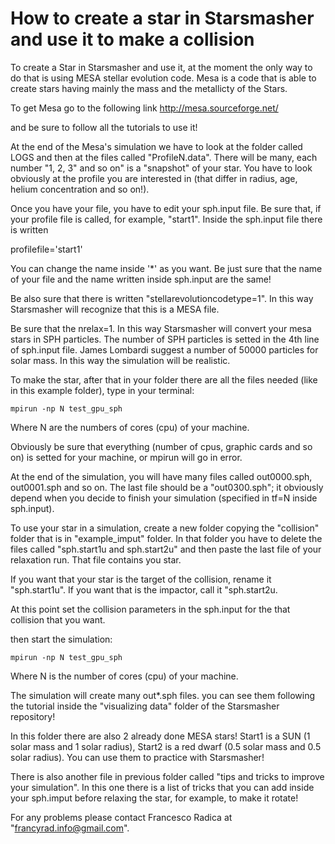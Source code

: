 # How to create a star in Starsmasher and use it to make a collision


To create a Star in Starsmasher and use it, at the moment the only way to do that is using MESA stellar evolution code.
Mesa is a code that is able to create stars having mainly the mass and the metallicty of the Stars.

To get Mesa go to the following link              http://mesa.sourceforge.net/

and be sure to follow all the tutorials to use it!

At the end of the Mesa's simulation we have to look at the folder called LOGS and then at the files called "ProfileN.data". There will be many, each number "1, 2, 3" and so on" is a "snapshot" of your star. You have to look obviously at the profile you are interested in (that differ in radius, age, helium concentration and so on!).

Once you have your file, you have to edit your sph.input file. Be sure that, if your profile file is called, for example, "start1". Inside the sph.input file there is written 

profilefile='start1'

You can change the name inside '*' as you want. Be just sure that the name of your file and the name written inside sph.input are the same!

Be also sure that there is written  "stellarevolutioncodetype=1". In this way Starsmasher will recognize that this is a MESA file.

Be sure that the nrelax=1. In this way Starsmasher will convert your mesa stars in SPH particles. The number of SPH particles is setted in the 4th line of sph.input file. James Lombardi suggest a number of 50000 particles for solar mass. In this way the simulation will be realistic.

To make the star, after that in your folder there are all the files needed (like in this example folder), type in your terminal:

```
mpirun -np N test_gpu_sph
```
Where N are the numbers of cores (cpu) of your machine.

Obviously be sure that everything (number of cpus, graphic cards and so on) is setted for your machine, or mpirun will go in error.

At the end of the simulation, you will have many files called out0000.sph, out0001.sph and so on. The last file should be a "out0300.sph"; it obviously depend when you decide to finish your simulation (specified in tf=N inside sph.input).

To use your star in a simulation, create a new folder copying the "collision" folder that is in "example_imput" folder. In that folder you have to delete the files called "sph.start1u and sph.start2u" and then paste the last file of your relaxation run. That file contains you star.

If you want that your star is the target of the collision, rename it "sph.start1u". If you want that is the impactor, call it "sph.start2u.

At this point set the collision parameters in the sph.input for the that collision that you want.

then start the simulation:

```
mpirun -np N test_gpu_sph
```

Where N is the number of cores (cpu) of your machine.


The simulation will create many out*.sph files. you can see them following the tutorial inside the "visualizing data" folder of the Starsmasher repository!

In this folder there are also 2 already done MESA stars!    Start1 is a SUN (1 solar mass and 1 solar radius), Start2 is a red dwarf (0.5 solar mass and 0.5 solar radius). You can use them to practice with Starsmasher! 

There is also another file in previous folder called "tips and tricks to improve your simulation". In this one there is a list of tricks that you can add inside your sph.imput before relaxing the star, for example, to make it rotate!

For any problems please contact Francesco Radica at "francyrad.info@gmail.com".

